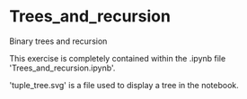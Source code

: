 # Trees_and_recursion
Binary trees and recursion

This exercise is completely contained within the .ipynb file 'Trees_and_recursion.ipynb'. 

'tuple_tree.svg' is a file used to display a tree in the notebook.
